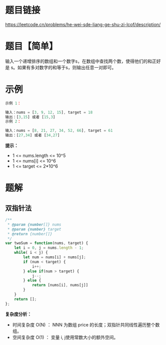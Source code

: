 # 题目链接
https://leetcode.cn/problems/he-wei-sde-liang-ge-shu-zi-lcof/description/

# 题目【简单】

输入一个递增排序的数组和一个数字s，在数组中查找两个数，使得他们的和正好是 s。如果有多对数字的和等于s，则输出任意一对即可。

# 示例
```js
示例 1：

输入：nums = [3, 9, 12, 15], target = 18
输出：[3,15] 或者 [15,3]
示例 2：

输入：nums = [8, 21, 27, 34, 52, 66], target = 61
输出：[27,34] 或者 [34,27]
```
 
**提示：**

- 1 <= nums.length <= 10^5
- 1 <= nums[i] <= 10^6
- 1 <= target <= 2*10^6

# 题解

## 双指针法

```js
/**
 * @param {number[]} nums
 * @param {number} target
 * @return {number[]}
 */
var twoSum = function(nums, target) {
    let i = 0, j = nums.length - 1;
    while( i < j) {
        let num = nums[i] + nums[j];
        if (num < target) {
            i++;
        } else if(num > target) {
            j--;
        } else {
            return [nums[i], nums[j]]
        }
    }
    return [];
};
```

**复杂度分析：**

- 时间复杂度 O(N) ： NNN 为数组 price 的长度；双指针共同线性遍历整个数组。
- 空间复杂度 O(1) ： 变量 i, j使用常数大小的额外空间。

